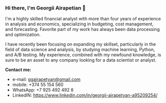 ### Hi there, I'm Georgii Airapetian 👋

I'm a highly skilled financial analyst with more than four years of experience in analysis and economics, specializing in budgeting, cost management, and forecasting. Favorite part of my work has always been data processing and optimization.

I have recently been focusing on expanding my skillset, particularly in the field of data science and analysis, by studying machine learning, Python, and A/B testing. My experience, combined with my newfound knowledge, is sure to be an asset to any company looking for a data scientist or analyst.

**Contact me:** 
- e-mail: ggairapetyan@gmail.com
- mobile: +374 55 154 560
- WhatsApp: +7 925 492 492 8
- LinkedIN: https://www.linkedin.com/in/georgii-airapetyan-a95209254/
